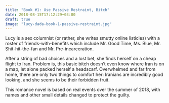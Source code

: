 ```yaml
---
title: "Book #1: Use Passive Restraint, Bitch"
date: 2018-08-15T17:12:29+03:00
draft: true
image: "lucy-dada-book-1-passive-restraint.jpg"
---
```


Lucy is a sex columnist (or rather, she writes smutty online listicles) with a roster of friends-with-benefits which include Mr. Good Time, Ms. Blue, Mr. Shit-hit-the-fan and Mr. Pre-incarceration. 

After a string of bad choices and a lost bet, she finds herself on a cheap flight to Iran. Problem is, this basic bitch doesn’t even know where Iran is on a map, let alone packed herself a headscarf. Overwhelmed and far from home, there are only two things to comfort her: Iranians are incredibly good looking, and she seems to be their forbidden fruit. 

This romance novel is based on real events over the summer of 2018, with names and other small details changed to protect the guilty.
